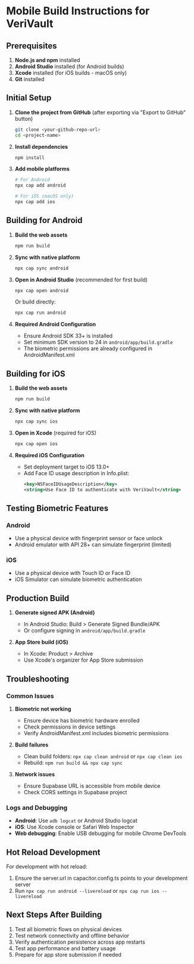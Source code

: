 
# Mobile Build Instructions for VeriVault

## Prerequisites

1. **Node.js and npm** installed
2. **Android Studio** installed (for Android builds)
3. **Xcode** installed (for iOS builds - macOS only)
4. **Git** installed

## Initial Setup

1. **Clone the project from GitHub** (after exporting via "Export to GitHub" button)
   ```bash
   git clone <your-github-repo-url>
   cd <project-name>
   ```

2. **Install dependencies**
   ```bash
   npm install
   ```

3. **Add mobile platforms**
   ```bash
   # For Android
   npx cap add android
   
   # For iOS (macOS only)
   npx cap add ios
   ```

## Building for Android

1. **Build the web assets**
   ```bash
   npm run build
   ```

2. **Sync with native platform**
   ```bash
   npx cap sync android
   ```

3. **Open in Android Studio** (recommended for first build)
   ```bash
   npx cap open android
   ```
   
   Or build directly:
   ```bash
   npx cap run android
   ```

4. **Required Android Configuration**
   - Ensure Android SDK 33+ is installed
   - Set minimum SDK version to 24 in `android/app/build.gradle`
   - The biometric permissions are already configured in AndroidManifest.xml

## Building for iOS

1. **Build the web assets**
   ```bash
   npm run build
   ```

2. **Sync with native platform**
   ```bash
   npx cap sync ios
   ```

3. **Open in Xcode** (required for iOS)
   ```bash
   npx cap open ios
   ```

4. **Required iOS Configuration**
   - Set deployment target to iOS 13.0+
   - Add Face ID usage description in Info.plist:
     ```xml
     <key>NSFaceIDUsageDescription</key>
     <string>Use Face ID to authenticate with VeriVault</string>
     ```

## Testing Biometric Features

### Android
- Use a physical device with fingerprint sensor or face unlock
- Android emulator with API 28+ can simulate fingerprint (limited)

### iOS
- Use a physical device with Touch ID or Face ID
- iOS Simulator can simulate biometric authentication

## Production Build

1. **Generate signed APK (Android)**
   - In Android Studio: Build > Generate Signed Bundle/APK
   - Or configure signing in `android/app/build.gradle`

2. **App Store build (iOS)**
   - In Xcode: Product > Archive
   - Use Xcode's organizer for App Store submission

## Troubleshooting

### Common Issues

1. **Biometric not working**
   - Ensure device has biometric hardware enrolled
   - Check permissions in device settings
   - Verify AndroidManifest.xml includes biometric permissions

2. **Build failures**
   - Clean build folders: `npx cap clean android` or `npx cap clean ios`
   - Rebuild: `npm run build && npx cap sync`

3. **Network issues**
   - Ensure Supabase URL is accessible from mobile device
   - Check CORS settings in Supabase project

### Logs and Debugging

- **Android**: Use `adb logcat` or Android Studio logcat
- **iOS**: Use Xcode console or Safari Web Inspector
- **Web debugging**: Enable USB debugging for mobile Chrome DevTools

## Hot Reload Development

For development with hot reload:
1. Ensure the server.url in capacitor.config.ts points to your development server
2. Run `npx cap run android --livereload` or `npx cap run ios --livereload`

## Next Steps After Building

1. Test all biometric flows on physical devices
2. Test network connectivity and offline behavior
3. Verify authentication persistence across app restarts
4. Test app performance and battery usage
5. Prepare for app store submission if needed
